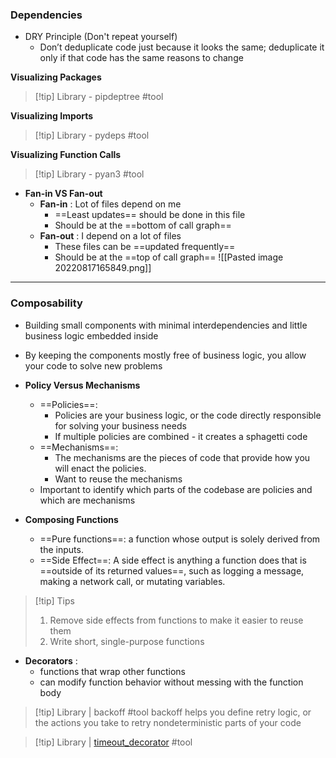 ### Dependencies
- DRY Principle (Don't repeat yourself)
	- Don’t deduplicate code just because it looks the same; deduplicate it only if that code has the same reasons to change

**Visualizing Packages**
>[!tip] Library - pipdeptree
> #tool 

**Visualizing Imports**
>[!tip] Library - pydeps
> #tool 

**Visualizing Function Calls**
>[!tip] Library - pyan3
> #tool 


- **Fan-in VS Fan-out**
	- **Fan-in** : Lot of files depend on me
		- ==Least updates== should be done in this file
		- Should be at the ==bottom of call graph== 
	- **Fan-out** : I depend on a lot of files
		- These files can be ==updated frequently==
		- Should be at the ==top of call graph==
 ![[Pasted image 20220817165849.png]]

---

### Composability
- Building small components with minimal interdependencies and little business logic embedded inside
- By keeping the components mostly free of business logic, you allow your code to solve new problems

- **Policy Versus Mechanisms**
	- ==Policies==:
		- Policies are your business logic, or the code directly responsible for solving your business needs
		- If multiple policies are combined - it creates a sphagetti code
	- ==Mechanisms==:
		- The mechanisms are the pieces of code that provide how you will enact the policies.
		- Want to reuse the mechanisms
	- Important to identify which parts of the codebase  are policies and which are mechanisms


- **Composing Functions**
	- ==Pure functions==: a function whose output is solely derived from the inputs.
	- ==Side Effect==: A side effect is anything a function does that is ==outside of its returned values==, such as logging a message, making a network call, or mutating variables.

>[!tip] Tips
>1. Remove side effects from functions to make it easier to reuse them
>2. Write short, single-purpose functions

- **Decorators** : 
	- functions that wrap other functions
	- can modify function behavior without messing with the function body

>[!tip] Library | backoff
> #tool 
>backoff helps you define retry logic, or the actions you take to retry nondeterministic parts of your code

>[!tip] Library | [timeout_decorator](https://github.com/pnpnpn/timeout-decorator)
> #tool 

